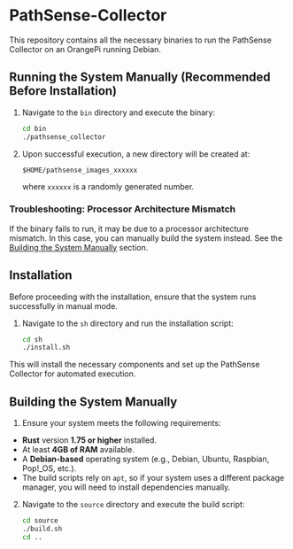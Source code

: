 # PathSense-Collector  

This repository contains all the necessary binaries to run the PathSense Collector on an OrangePi running Debian.  

## Running the System Manually (Recommended Before Installation)  

1. Navigate to the `bin` directory and execute the binary:  

   ```sh
   cd bin
   ./pathsense_collector
   ```  

2. Upon successful execution, a new directory will be created at:  

   ```
   $HOME/pathsense_images_xxxxxx
   ```  

   where `xxxxxx` is a randomly generated number.  

### Troubleshooting: Processor Architecture Mismatch  

If the binary fails to run, it may be due to a processor architecture mismatch. In this case, you can manually build the system instead. See the [Building the System Manually](#building-the-system-manually) section.

## Installation  

Before proceeding with the installation, ensure that the system runs successfully in manual mode.  

1. Navigate to the `sh` directory and run the installation script:  

   ```sh
   cd sh
   ./install.sh
   ```  

This will install the necessary components and set up the PathSense Collector for automated execution.  

## Building the System Manually  

1. Ensure your system meets the following requirements:  

  - **Rust** version **1.75 or higher** installed.  
  - At least **4GB of RAM** available.  
  - A **Debian-based** operating system (e.g., Debian, Ubuntu, Raspbian, Pop!_OS, etc.).  
  - The build scripts rely on `apt`, so if your system uses a different package manager, you will need to install dependencies manually.
    
2. Navigate to the `source` directory and execute the build script:  

   ```sh
   cd source
   ./build.sh
   cd ..
   ```  
